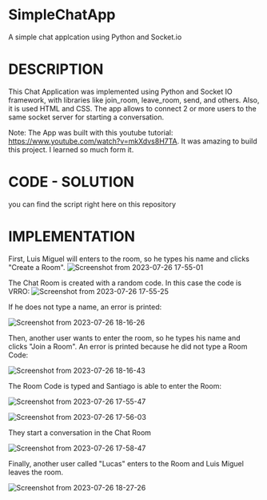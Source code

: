 # SimpleChatApp
A simple chat applcation using Python and Socket.io

# DESCRIPTION
This Chat Application was implemented using Python and Socket IO framework, with libraries like join_room, leave_room, send, and others. Also, it is used HTML and CSS. The app allows to connect 2 or more users to the same socket server for starting a conversation.

Note: The App was built with this youtube tutorial: https://www.youtube.com/watch?v=mkXdvs8H7TA. It was amazing to build this project. I learned so much form it.

# CODE - SOLUTION
you can find the script right here on this repository

# IMPLEMENTATION

First, Luis Miguel will enters to the room, so he types his name and clicks "Create a Room".
![Screenshot from 2023-07-26 17-55-01](https://github.com/OrdoGeek/SimpleChatApp/assets/117246749/7ab7f9cc-6f8f-4de8-9cdc-0e0a49fd0ebb)

The Chat Room is created with a random code. In this case the code is VRRO:
![Screenshot from 2023-07-26 17-55-25](https://github.com/OrdoGeek/SimpleChatApp/assets/117246749/f6e3f129-0d4e-44e4-8e23-be331e4fae91)

If he does not type a name, an error is printed:

![Screenshot from 2023-07-26 18-16-26](https://github.com/OrdoGeek/SimpleChatApp/assets/117246749/fefc3216-b94b-403c-a306-f4d3af7b91d7)

Then, another user wants to enter the room, so he types his name and clicks "Join a Room". An error is printed because he did not type a Room Code:

![Screenshot from 2023-07-26 18-16-43](https://github.com/OrdoGeek/SimpleChatApp/assets/117246749/427dda5e-67f4-4c3e-b634-a8f629551ab7)

The Room Code is typed and Santiago is able to enter the Room:

![Screenshot from 2023-07-26 17-55-47](https://github.com/OrdoGeek/SimpleChatApp/assets/117246749/0322e017-52b0-497b-acd6-d6824d7d03d1)

![Screenshot from 2023-07-26 17-56-03](https://github.com/OrdoGeek/SimpleChatApp/assets/117246749/e3750c84-afb9-4ce1-a0d4-7fd56e6200e3)

They start a conversation in the Chat Room

![Screenshot from 2023-07-26 17-58-47](https://github.com/OrdoGeek/SimpleChatApp/assets/117246749/b4bb20c1-f8cb-49f6-8366-929550056abd)

Finally, another user called "Lucas" enters to the Room and Luis Miguel leaves the room.

![Screenshot from 2023-07-26 18-27-26](https://github.com/OrdoGeek/SimpleChatApp/assets/117246749/96217f7b-14d9-434d-9f78-2084f27fb998)



